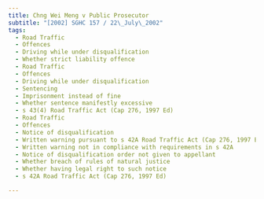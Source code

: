 ```yaml
---
title: Chng Wei Meng v Public Prosecutor 
subtitle: "[2002] SGHC 157 / 22\_July\_2002"
tags:
  - Road Traffic
  - Offences
  - Driving while under disqualification
  - Whether strict liability offence
  - Road Traffic
  - Offences
  - Driving while under disqualification
  - Sentencing
  - Imprisonment instead of fine
  - Whether sentence manifestly excessive
  - s 43(4) Road Traffic Act (Cap 276, 1997 Ed)
  - Road Traffic
  - Offences
  - Notice of disqualification
  - Written warning pursuant to s 42A Road Traffic Act (Cap 276, 1997 Ed) given to appellant
  - Written warning not in compliance with requirements in s 42A
  - Notice of disqualification order not given to appellant
  - Whether breach of rules of natural justice
  - Whether having legal right to such notice
  - s 42A Road Traffic Act (Cap 276, 1997 Ed)

---
```


